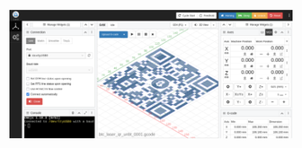 
![SUPPORT](
https://github.com/universalbit-dev/cnc-router-machines/blob/main/g-code/support/cncjs/support_unbt_cncjs_laser.png
 "support")
